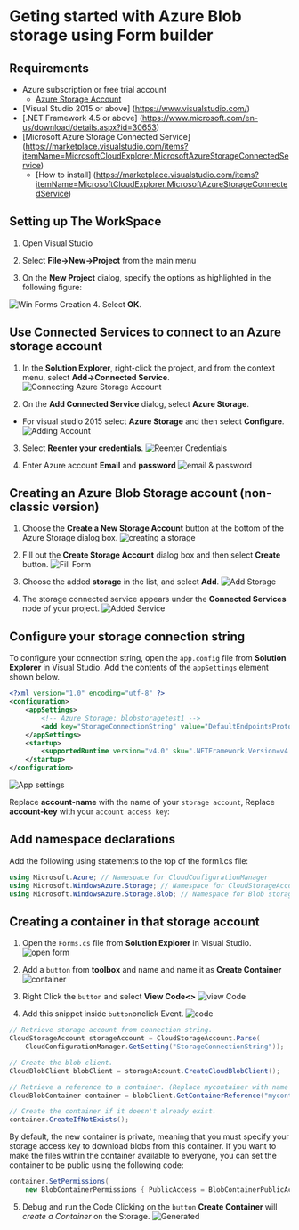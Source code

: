 # Geting started with Azure Blob storage using Form builder

## Requirements

+ Azure subscription or free trial account
  + [Azure Storage Account](https://azure.microsoft.com/en-us/free/)
+ [Visual Studio 2015 or above] (https://www.visualstudio.com/)
+ [.NET Framework 4.5 or above] (https://www.microsoft.com/en-us/download/details.aspx?id=30653)
+ [Microsoft Azure Storage Connected Service] (https://marketplace.visualstudio.com/items?itemName=MicrosoftCloudExplorer.MicrosoftAzureStorageConnectedService) 
  + [How to install] (https://marketplace.visualstudio.com/items?itemName=MicrosoftCloudExplorer.MicrosoftAzureStorageConnectedService)

## Setting up The WorkSpace
1. Open Visual Studio

2. Select **File->New->Project** from the main menu

3. On the **New Project** dialog, specify the options as highlighted in the following figure:

![Win Forms Creation](https://github.com/mohammadahsan/Azure-Blob-Storage/blob/Editing/Images/Project%20dialog.PNG "Creatinga Win forms Project")
4. Select **OK**.

## Use Connected Services to connect to an Azure storage account

1. In the **Solution Explorer**, right-click the project, and from the context menu, select **Add->Connected Service**.
![Connecting Azure Storage Account](https://github.com/mohammadahsan/Azure-Blob-Storage/blob/Editing/Images/Adding%20Connected%20Service.png "Connecting Azure Storage Account")

2. On the **Add Connected Service** dialog, select **Azure Storage**. 
  + For visual studio 2015 select **Azure Storage** and then select **Configure**.
![Adding Account](https://github.com/mohammadahsan/Azure-Blob-Storage/blob/Editing/Images/Cloud%20storage.PNG "Adding Account") 

3. Select **Reenter your credentials**.
![Reenter Credentials](https://github.com/mohammadahsan/Azure-Blob-Storage/blob/Editing/Images/credentials.PNG "Enter")

4. Enter Azure account **Email** and **password**
![email & password](https://github.com/mohammadahsan/Azure-Blob-Storage/blob/Editing/Images/Entering%20Credentials.PNG "email & pass")

## Creating an Azure Blob Storage account (non-classic version)

1. Choose the **Create a New Storage Account** button at the bottom of the Azure Storage dialog box.
![creating a storage](https://github.com/mohammadahsan/Azure-Blob-Storage/blob/Editing/Images/Creating%20Blob%20Storage/Create%20Storage.PNG "create storage account")

2. Fill out the **Create Storage Account** dialog box and then select **Create** button.
![Fill Form](https://github.com/mohammadahsan/Azure-Blob-Storage/blob/Editing/Images/Creating%20Blob%20Storage/Fill%20up%20the%20form.PNG "Fill Form")

3. Choose the added **storage** in the list, and select **Add**.
![Add Storage](https://github.com/mohammadahsan/Azure-Blob-Storage/blob/Editing/Images/Creating%20Blob%20Storage/add%20storage.PNG "Add storage")

4. The storage connected service appears under the **Connected Services** node of your project.
![Added Service](https://github.com/mohammadahsan/Azure-Blob-Storage/blob/Editing/Images/Creating%20Blob%20Storage/show.PNG "Added Service")

## Configure your storage connection string
To configure your connection string, open the `app.config` file from **Solution Explorer** in Visual Studio. Add the contents of the `appSettings` element shown below. 

``` xml
<?xml version="1.0" encoding="utf-8" ?>
<configuration>
    <appSettings>
        <!-- Azure Storage: blobstoragetest1 -->
        <add key="StorageConnectionString" value="DefaultEndpointsProtocol=https;AccountName=blobstoragetest1;AccountKey=Nq2Z5CGL+vT5RrbezP/TboH0XzYzmvGDs1OGHM1nTj8J94MZc/XUVbUCY9arpp5xx/227yBa+SmGDXPx1obnqg==" />
    </appSettings>
    <startup> 
        <supportedRuntime version="v4.0" sku=".NETFramework,Version=v4.5.2" />
    </startup>
</configuration>
```

![App settings](https://github.com/mohammadahsan/Azure-Blob-Storage/blob/Editing/Images/Connection%20String.PNG "App settings")

Replace **account-name** with the name of your `storage account`, 
Replace **account-key** with your `account access key`:

## Add namespace declarations
Add the following using statements to the top of the form1.cs file:
``` C#
using Microsoft.Azure; // Namespace for CloudConfigurationManager
using Microsoft.WindowsAzure.Storage; // Namespace for CloudStorageAccount
using Microsoft.WindowsAzure.Storage.Blob; // Namespace for Blob storage types
```

## Creating a container in that storage account

1. Open the `Forms.cs` file from **Solution Explorer** in Visual Studio.
![open form](https://github.com/mohammadahsan/Azure-Blob-Storage/blob/Editing/Images/Creating%20Blob%20Storage/Open%20form.PNG "Opening form")

2. Add a `button` from **toolbox** and name and name it as **Create Container**
![container](https://github.com/mohammadahsan/Azure-Blob-Storage/blob/Editing/Images/Creating%20Blob%20Storage/create%20button1.PNG "container")

3. Right Click the `button` and select **View Code<>** 
![view Code](https://github.com/mohammadahsan/Azure-Blob-Storage/blob/Editing/Images/Creating%20Blob%20Storage/button%20code.png "View Code")

4. Add this snippet inside `button`onclick Event.
![code](https://github.com/mohammadahsan/Azure-Blob-Storage/blob/Editing/Images/Creating%20Blob%20Storage/adding%20snippet.PNG "addin code")
```C#
// Retrieve storage account from connection string.
CloudStorageAccount storageAccount = CloudStorageAccount.Parse(
    CloudConfigurationManager.GetSetting("StorageConnectionString"));

// Create the blob client.
CloudBlobClient blobClient = storageAccount.CreateCloudBlobClient();

// Retrieve a reference to a container. (Replace mycontainer with name of your container)
CloudBlobContainer container = blobClient.GetContainerReference("mycontainer");

// Create the container if it doesn't already exist.
container.CreateIfNotExists();
```
By default, the new container is private, meaning that you must specify your storage access key to download blobs from this container. If you want to make the files within the container available to everyone, you can set the container to be public using the following code:
``` C#
container.SetPermissions(
    new BlobContainerPermissions { PublicAccess = BlobContainerPublicAccessType.Blob });
```
5. Debug and run the Code Clicking on the `button` **Create Container** will _create a Container_ on the Storage.
![Generated](https://github.com/mohammadahsan/Azure-Blob-Storage/blob/Editing/Images/Creating%20Blob%20Storage/generated.PNG "Generated Cntainer")
